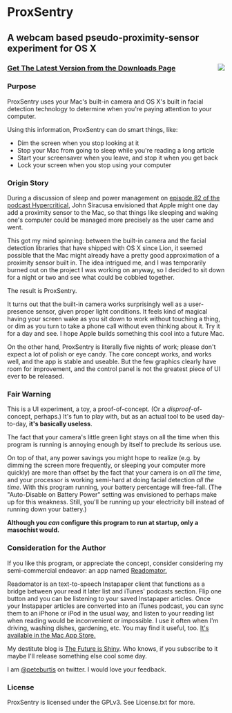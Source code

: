 # ProxSentry
## A webcam based pseudo-proximity-sensor experiment for OS X

### [<img src="http://cloud.github.com/downloads/peteburtis/ProxSentry/LargeIcon.png" align="right" /> Get The Latest Version from the Downloads Page](https://github.com/downloads/peteburtis/ProxSentry/)

### Purpose

ProxSentry uses your Mac's built-in camera and OS X's built in facial detection technology to determine when you're paying attention to your computer.

Using this information, ProxSentry can do smart things, like:

* Dim the screen when you stop looking at it
* Stop your Mac from going to sleep while you're reading a long article
* Start your screensaver when you leave, and stop it when you get back
* Lock your screen when you stop using your computer

### Origin Story

During a discussion of sleep and power management on [episode 82 of the podcast Hypercritical](http://http://5by5.tv/hypercritical/82), John Siracusa envisioned that Apple might one day add a proximity sensor to the Mac, so that things like sleeping and waking one's computer could be managed more precisely as the user came and went.

This got my mind spinning: between the built-in camera and the facial detection libraries that have shipped with OS X since Lion, it seemed possible that the Mac might already have a pretty good approximation of a proximity sensor built in. The idea intrigued me, and I was temporarily burned out on the project I was working on anyway, so I decided to sit down for a night or two and see what could be cobbled together.

The result is ProxSentry.

It turns out that the built-in camera works surprisingly well as a user-presence sensor, given proper light conditions.  It feels kind of magical having your screen wake as you sit down to work without touching a thing, or dim as you turn to take a phone call without even thinking about it. Try it for a day and see. I hope Apple builds something this cool into a future Mac.

On the other hand, ProxSentry is literally five nights of work; please don't expect a lot of polish or eye candy. The core concept works, and works well, and the app is stable and useable. But the few graphics clearly have room for improvement, and the control panel is not the greatest piece of UI ever to be released.

### Fair Warning

This is a UI experiment, a toy, a proof-of-concept.  (Or a _disproof_-of-concept, perhaps.)  It's fun to play with, but as an actual tool to be used day-to-day, **it's basically useless**.

The fact that your camera's little green light stays on all the time when this program is running is annoying enough by itself to preclude its serious use.

On top of that, any power savings you might hope to realize (e.g. by dimming the screen more frequently, or sleeping your computer more quickly) are more than offset by the fact that your camera is on _all the time_, and your processor is working semi-hard at doing facial detection _all the time_.  With this program running, your battery percentage will free-fall. (The "Auto-Disable on Battery Power" setting was envisioned to perhaps make up for this weakness.  Still, you'll be running up your electricity bill instead of running down your battery.)

**Although you _can_ configure this program to run at startup, only a masochist would.**

### Consideration for the Author

If you like this program, or appreciate the concept, consider considering my semi-commercial endeavor: an app named [Readomator.](http://graygoolabs.com/mas/readomator)

Readomator is an text-to-speech Instapaper client that functions as a bridge between your read it later list and iTunes' podcasts section.  Flip one button and you can be listening to your saved Instapaper articles.  Once your Instapaper articles are converted into an iTunes podcast, you can sync them to an iPhone or iPod in the usual way, and listen to your reading list when reading would be inconvenient or impossible.  I use it often when I'm driving, washing dishes, gardening, etc. You may find it useful, too.  [It's available in the Mac App Store.](http://graygoolabs.com/mas/readomator)

My destitute blog is [The Future is Shiny](http://thefutureisshiny.com/). Who knows, if you subscribe to it maybe I'll release something else cool some day.

I am [@peteburtis](http://twitter.com/peteburtis) on twitter.  I would love your feedback.

### License

ProxSentry is licensed under the GPLv3.  See License.txt for more.

